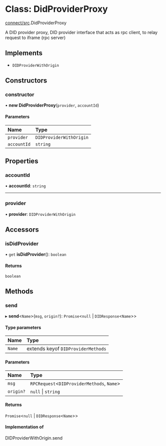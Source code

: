 # Class: DidProviderProxy

[connect/src](../modules/connect_src.md).DidProviderProxy

 A DID provider proxy, DID provider interface that acts as rpc client, to
 relay request to iframe (rpc server)

## Implements

- `DIDProviderWithOrigin`

## Constructors

### constructor

• **new DidProviderProxy**(`provider`, `accountId`)

#### Parameters

| Name | Type |
| :------ | :------ |
| `provider` | `DIDProviderWithOrigin` |
| `accountId` | `string` |

## Properties

### accountId

• **accountId**: `string`

___

### provider

• **provider**: `DIDProviderWithOrigin`

## Accessors

### isDidProvider

• `get` **isDidProvider**(): `boolean`

#### Returns

`boolean`

## Methods

### send

▸ **send**<`Name`\>(`msg`, `origin?`): `Promise`<``null`` \| `DIDResponse`<`Name`\>\>

#### Type parameters

| Name | Type |
| :------ | :------ |
| `Name` | extends keyof `DIDProviderMethods` |

#### Parameters

| Name | Type |
| :------ | :------ |
| `msg` | `RPCRequest`<`DIDProviderMethods`, `Name`\> |
| `origin?` | ``null`` \| `string` |

#### Returns

`Promise`<``null`` \| `DIDResponse`<`Name`\>\>

#### Implementation of

DIDProviderWithOrigin.send
